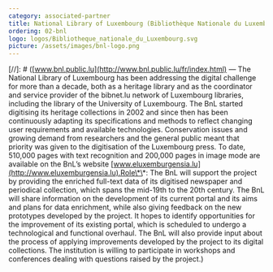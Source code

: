 ```yaml
---
category: associated-partner
title: National Library of Luxembourg (Bibliothèque Nationale du Luxembourg, BNL)
ordering: 02-bnl
logo: logos/Bibliotheque_nationale_du_Luxembourg.svg
picture: /assets/images/bnl-logo.png
---
```


[//]: # ([www.bnl.public.lu](http://www.bnl.public.lu/fr/index.html) &mdash; The National Library of Luxembourg has been addressing the digital challenge for more than a decade, both as a heritage library and as the coordinator and service provider of the bibnet.lu network of Luxembourg libraries, including the library of the University of Luxembourg. The BnL started digitising its heritage collections in 2002 and since then has been continuously adapting its specifications and methods to reflect changing user requirements and available technologies. Conservation issues and growing demand from researchers and the general public meant that priority was given to the digitisation of the Luxembourg press. To date, 510,000 pages with text recognition and 200,000 pages in image mode are available on the BnL’s website [www.eluxemburgensia.lu](http://www.eluxemburgensia.lu).Role\*\*: The BnL will support the project by providing the enriched full-text data of its digitised newspaper and periodical collection, which spans the mid-19th to the 20th century. The BnL will share information on the development of its current portal and its aims and plans for data enrichment, while also giving feedback on the new prototypes developed by the project. It hopes to identify opportunities for the improvement of its existing portal, which is scheduled to undergo a technological and functional overhaul. The BnL will also provide input about the process of applying improvements developed by the project to its digital collections. The institution is willing to participate in workshops and conferences dealing with questions raised by the project.)
